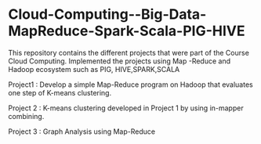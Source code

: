 # Cloud-Computing--Big-Data-MapReduce-Spark-Scala-PIG-HIVE
This repository contains the different projects that were part of the Course Cloud Computing. Implemented the projects using Map -Reduce and Hadoop ecosystem such as PIG, HIVE,SPARK,SCALA


Project1 : Develop a simple Map-Reduce program on Hadoop that evaluates one step of K-means clustering.

Project 2 :  K-means clustering developed in Project 1 by using in-mapper combining.

Project 3 : Graph Analysis using Map-Reduce
